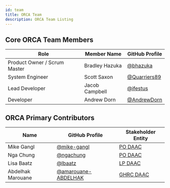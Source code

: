 ```yaml
---
id: team
title: ORCA Team
description: ORCA Team Listing
---
```

## Core ORCA Team Members

| Role                         | Member Name    | GitHub Profile                                 |
|------------------------------|----------------|------------------------------------------------|
| Product Owner / Scrum Master | Bradley Hazuka | [@bhazuka](https://github.com/bhazuka)         |
| System Engineer              | Scott Saxon    | [@Quarriers89](https://github.com/Quarriers89) |
| Lead Developer               | Jacob Campbell | [@ifestus](https://github.com/ifestus)         |
| Developer                    | Andrew Dorn    | [@AndrewDorn](https://github.com/AndrewDorn)   |


## ORCA Primary Contributors

| Name              | GitHub Profile                                               | Stakeholder Entity                             |
|-------------------|--------------------------------------------------------------|------------------------------------------------|
| Mike Gangl        | [@mike-gangl](https://github.com/mike-gangl)                 | [PO DAAC](https://podaac.jpl.nasa.gov/)        |
| Nga Chung         | [@ngachung](https://github.com/ngachung)                     | [PO DAAC](https://podaac.jpl.nasa.gov/)        |
| Lisa Baatz        | [@lbaatz](https://github.com/lbaatz)                         | [LP DAAC](https://lpdaac.usgs.gov)             |
| Abdelhak Marouane | [@amarouane-ABDELHAK](https://github.com/amarouane-ABDELHAK) | [GHRC DAAC](https://ghrc.nsstc.nasa.gov/home/) |
